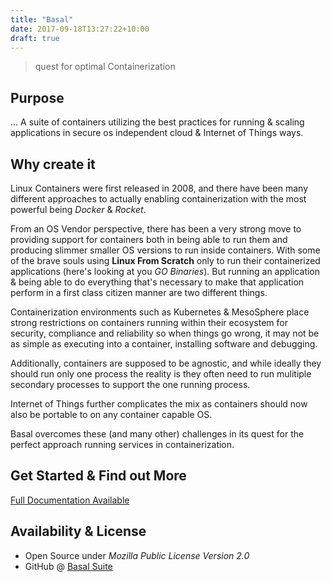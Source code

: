 ```yaml
---
title: "Basal"
date: 2017-09-18T13:27:22+10:00
draft: true
---
```


> quest for optimal Containerization

## Purpose

… A suite of containers utilizing the best practices for running & scaling applications in secure os independent cloud & Internet of Things ways.

## Why create it

Linux Containers were first released in 2008, and there have been many different approaches to actually enabling containerization with the most powerful being *Docker* & *Rocket*.

From an OS Vendor perspective, there has been a very strong move to providing support for containers both in being able to run them and producing slimmer smaller OS versions to run inside containers. With some of the brave souls using **Linux From Scratch** only to run their containerized applications (here's looking at you *GO Binaries*). But running an application & being able to do everything that's necessary to make that application perform in a first class citizen manner are two different things.

Containerization environments such as Kubernetes & MesoSphere place strong restrictions on containers running within their ecosystem for security, compliance and reliability so when things go wrong, it may not be as simple as executing into a container, installing software and debugging.

Additionally, containers are supposed to be agnostic, and while ideally they should run only one process the reality is they often need to run mulitiple secondary processes to support the one running process.

Internet of Things further complicates the mix as containers should now also be portable to on any container capable OS.

Basal overcomes these (and many other) challenges in its quest for the perfect approach running services in containerization.

## Get Started & Find out More

[Full Documentation Available](https://basal.tayloredtechnology.net)

## Availability & License

- Open Source under *Mozilla Public License Version 2.0*
- GitHub @ [Basal Suite](https://github.com/TayloredTechnology/basal)
